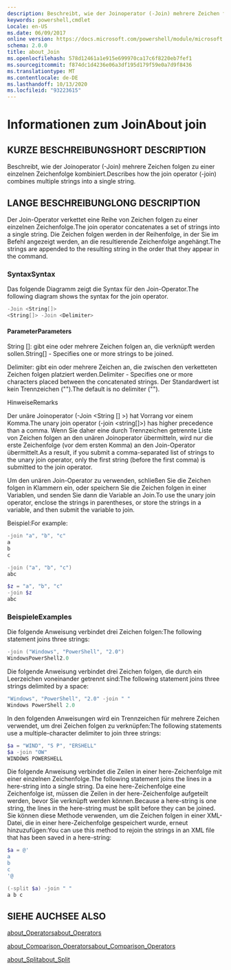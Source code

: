 ```yaml
---
description: Beschreibt, wie der Joinoperator (-Join) mehrere Zeichen folgen zu einer einzelnen Zeichenfolge kombiniert.
keywords: powershell,cmdlet
Locale: en-US
ms.date: 06/09/2017
online version: https://docs.microsoft.com/powershell/module/microsoft.powershell.core/about/about_join?view=powershell-7.1&WT.mc_id=ps-gethelp
schema: 2.0.0
title: about_Join
ms.openlocfilehash: 578d12461a1e915e699970ca17c6f8220eb7fef1
ms.sourcegitcommit: f874dc1d4236e06a3df195d179f59e0a7d9f8436
ms.translationtype: MT
ms.contentlocale: de-DE
ms.lasthandoff: 10/13/2020
ms.locfileid: "93223615"
---
```

# <a name="about-join"></a><span data-ttu-id="6602c-104">Informationen zum Join</span><span class="sxs-lookup"><span data-stu-id="6602c-104">About join</span></span>

## <a name="short-description"></a><span data-ttu-id="6602c-105">KURZE BESCHREIBUNG</span><span class="sxs-lookup"><span data-stu-id="6602c-105">SHORT DESCRIPTION</span></span>
<span data-ttu-id="6602c-106">Beschreibt, wie der Joinoperator (-Join) mehrere Zeichen folgen zu einer einzelnen Zeichenfolge kombiniert.</span><span class="sxs-lookup"><span data-stu-id="6602c-106">Describes how the join operator (-join) combines multiple strings into a single string.</span></span>

## <a name="long-description"></a><span data-ttu-id="6602c-107">LANGE BESCHREIBUNG</span><span class="sxs-lookup"><span data-stu-id="6602c-107">LONG DESCRIPTION</span></span>

<span data-ttu-id="6602c-108">Der Join-Operator verkettet eine Reihe von Zeichen folgen zu einer einzelnen Zeichenfolge.</span><span class="sxs-lookup"><span data-stu-id="6602c-108">The join operator concatenates a set of strings into a single string.</span></span> <span data-ttu-id="6602c-109">Die Zeichen folgen werden in der Reihenfolge, in der Sie im Befehl angezeigt werden, an die resultierende Zeichenfolge angehängt.</span><span class="sxs-lookup"><span data-stu-id="6602c-109">The strings are appended to the resulting string in the order that they appear in the command.</span></span>

### <a name="syntax"></a><span data-ttu-id="6602c-110">Syntax</span><span class="sxs-lookup"><span data-stu-id="6602c-110">Syntax</span></span>

<span data-ttu-id="6602c-111">Das folgende Diagramm zeigt die Syntax für den Join-Operator.</span><span class="sxs-lookup"><span data-stu-id="6602c-111">The following diagram shows the syntax for the join operator.</span></span>

```powershell
-Join <String[]>
<String[]> -Join <Delimiter>
```

#### <a name="parameters"></a><span data-ttu-id="6602c-112">Parameter</span><span class="sxs-lookup"><span data-stu-id="6602c-112">Parameters</span></span>

<span data-ttu-id="6602c-113">String []: gibt eine oder mehrere Zeichen folgen an, die verknüpft werden sollen.</span><span class="sxs-lookup"><span data-stu-id="6602c-113">String[] - Specifies one or more strings to be joined.</span></span>

<span data-ttu-id="6602c-114">Delimiter: gibt ein oder mehrere Zeichen an, die zwischen den verketteten Zeichen folgen platziert werden.</span><span class="sxs-lookup"><span data-stu-id="6602c-114">Delimiter - Specifies one or more characters placed between the concatenated strings.</span></span> <span data-ttu-id="6602c-115">Der Standardwert ist kein Trennzeichen ("").</span><span class="sxs-lookup"><span data-stu-id="6602c-115">The default is no delimiter ("").</span></span>

<span data-ttu-id="6602c-116">Hinweise</span><span class="sxs-lookup"><span data-stu-id="6602c-116">Remarks</span></span>

<span data-ttu-id="6602c-117">Der unäre Joinoperator (-Join <String [] >) hat Vorrang vor einem Komma.</span><span class="sxs-lookup"><span data-stu-id="6602c-117">The unary join operator (-join <string[]>) has higher precedence than a comma.</span></span> <span data-ttu-id="6602c-118">Wenn Sie daher eine durch Trennzeichen getrennte Liste von Zeichen folgen an den unären Joinoperator übermitteln, wird nur die erste Zeichenfolge (vor dem ersten Komma) an den Join-Operator übermittelt.</span><span class="sxs-lookup"><span data-stu-id="6602c-118">As a result, if you submit a comma-separated list of strings to the unary join operator, only the first string (before the first comma) is submitted to the join operator.</span></span>

<span data-ttu-id="6602c-119">Um den unären Join-Operator zu verwenden, schließen Sie die Zeichen folgen in Klammern ein, oder speichern Sie die Zeichen folgen in einer Variablen, und senden Sie dann die Variable an Join.</span><span class="sxs-lookup"><span data-stu-id="6602c-119">To use the unary join operator, enclose the strings in parentheses, or store the strings in a variable, and then submit the variable to join.</span></span>

<span data-ttu-id="6602c-120">Beispiel:</span><span class="sxs-lookup"><span data-stu-id="6602c-120">For example:</span></span>

```powershell
-join "a", "b", "c"
a
b
c

-join ("a", "b", "c")
abc

$z = "a", "b", "c"
-join $z
abc
```

### <a name="examples"></a><span data-ttu-id="6602c-121">Beispiele</span><span class="sxs-lookup"><span data-stu-id="6602c-121">Examples</span></span>

<span data-ttu-id="6602c-122">Die folgende Anweisung verbindet drei Zeichen folgen:</span><span class="sxs-lookup"><span data-stu-id="6602c-122">The following statement joins three strings:</span></span>

```powershell
-join ("Windows", "PowerShell", "2.0")
WindowsPowerShell2.0
```

<span data-ttu-id="6602c-123">Die folgende Anweisung verbindet drei Zeichen folgen, die durch ein Leerzeichen voneinander getrennt sind:</span><span class="sxs-lookup"><span data-stu-id="6602c-123">The following statement joins three strings delimited by a space:</span></span>

```powershell
"Windows", "PowerShell", "2.0" -join " "
Windows PowerShell 2.0
```

<span data-ttu-id="6602c-124">In den folgenden Anweisungen wird ein Trennzeichen für mehrere Zeichen verwendet, um drei Zeichen folgen zu verknüpfen:</span><span class="sxs-lookup"><span data-stu-id="6602c-124">The following statements use a multiple-character delimiter to join three strings:</span></span>

```powershell
$a = "WIND", "S P", "ERSHELL"
$a -join "OW"
WINDOWS POWERSHELL
```

<span data-ttu-id="6602c-125">Die folgende Anweisung verbindet die Zeilen in einer here-Zeichenfolge mit einer einzelnen Zeichenfolge.</span><span class="sxs-lookup"><span data-stu-id="6602c-125">The following statement joins the lines in a here-string into a single string.</span></span> <span data-ttu-id="6602c-126">Da eine here-Zeichenfolge eine Zeichenfolge ist, müssen die Zeilen in der here-Zeichenfolge aufgeteilt werden, bevor Sie verknüpft werden können.</span><span class="sxs-lookup"><span data-stu-id="6602c-126">Because a here-string is one string, the lines in the here-string must be split before they can be joined.</span></span> <span data-ttu-id="6602c-127">Sie können diese Methode verwenden, um die Zeichen folgen in einer XML-Datei, die in einer here-Zeichenfolge gespeichert wurde, erneut hinzuzufügen:</span><span class="sxs-lookup"><span data-stu-id="6602c-127">You can use this method to rejoin the strings in an XML file that has been saved in a here-string:</span></span>

```powershell
$a = @'
a
b
c
'@

(-split $a) -join " "
a b c
```

## <a name="see-also"></a><span data-ttu-id="6602c-128">SIEHE AUCH</span><span class="sxs-lookup"><span data-stu-id="6602c-128">SEE ALSO</span></span>

[<span data-ttu-id="6602c-129">about_Operators</span><span class="sxs-lookup"><span data-stu-id="6602c-129">about_Operators</span></span>](about_Operators.md)

[<span data-ttu-id="6602c-130">about_Comparison_Operators</span><span class="sxs-lookup"><span data-stu-id="6602c-130">about_Comparison_Operators</span></span>](about_Comparison_Operators.md)

[<span data-ttu-id="6602c-131">about_Split</span><span class="sxs-lookup"><span data-stu-id="6602c-131">about_Split</span></span>](about_Split.md)

